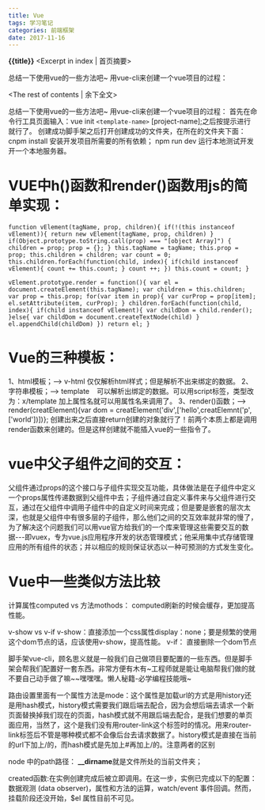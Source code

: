 ```yaml
---
title: Vue
tags: 学习笔记
categories: 前端框架
date: 2017-11-16
---
```

**{{title}}** <Excerpt in index | 首页摘要>

总结一下使用vue的一些方法吧~
用vue-cli来创建一个vue项目的过程：
<!-- more -->
<The rest of contents | 余下全文>

总结一下使用vue的一些方法吧~
用vue-cli来创建一个vue项目的过程：
首先在命令行工具页面输入：vue init `<template-name>` [project-name];之后按提示进行就行了。
创建成功脚手架之后打开创建成功的文件夹，在所在的文件夹下面：cnpm install 安装开发项目所需要的所有依赖； 
npm run dev  运行本地测试开发开一个本地服务器。

# VUE中h()函数和render()函数用js的简单实现：

`function vElement(tagName, prop, children){
  if(!(this instanceof vElement)){
    return new vElement(tagName, prop, children)
  }
  if(Object.prototype.toString.call(prop) === "[object Array]") {
    children = prop;
    prop = {};
  }
  this.tagName = tagName;
  this.prop = prop;
  this.children = children;
  var count = 0;
  this.children.forEach(function(child, index){
    if(child instanceof vElement){
	count += this.count;
    }
    count ++;
  })
  this.count = count;
}`

`vElement.prototype.render = function(){
  var el = document.createElement(this.tagName);
  var children = this.children;
  var prop = this.prop;
  for(var item in prop){
    var curProp = prop[item];
    el.setAttribute(item, curProp);
  }
  children.forEach(function(child, index){
    if(child instanceof vElement){
	var childDom = child.render();
    }else{
	var childDom = document.createTextNode(child)
    }
    el.appendChild(childDom)
  })
  return el;
}`

# Vue的三种模板：
1、html模板；-->  v-html  仅仅解析html样式；但是解析不出来绑定的数据。
2、字符串模板；-->  template  ` `  可以解析出绑定的数据。可以用script标签，类型改为：x/template 加上属性名就可以用属性名来调用了。
3、render()函数；-->  render(creatElement){var dom = creatElement('div',['hello',creatElemnt('p',['world'])])};
创建出来之后直接return创建的对象就行了！前两个本质上都是调用render函数来创建的。但是这样创建就不能插入vue的一些指令了。


# vue中父子组件之间的交互：
父组件通过props的这个接口与子组件实现交互功能，具体做法是在子组件中定义一个props属性传递数据到父组件中去；子组件通过自定义事件来与父组件进行交互，通过在父组件中调用子组件中的自定义时间来完成；但是要是嵌套的层次太深，也就是父组件中有很多层的子组件，那么他们之间的交互效率就非常的慢了，为了解决这个问题我们可以用vue官方给我们的一个库来管理这些需要交互的数据---即vuex，专为vue.js应用程序开发的状态管理模式；他采用集中式存储管理应用的所有组件的状态；并以相应的规则保证状态以一种可预测的方式发生变化。

# Vue中一些类似方法比较
计算属性computed  vs  方法mothods：
computed刷新的时候会缓存，更加提高性能。

v-show  vs  v-if
v-show：直接添加一个css属性display：none；要是频繁的使用这个dom节点的话，应该使用v-show，提高性能。
v-if： 直接删除一个dom节点

脚手架vue-cli，顾名思义就是一般我们自己做项目要配置的一些东西。但是脚手架会帮我们配置好一套东西。非常方便有木有~工程师就是能让电脑帮我们做的就不要自己动手做了嘛~~嘿嘿嘿。懒人秘籍-必学编程技能哦~

路由设置里面有一个属性方法是mode：这个属性是加载url的方式是用history还是用hash模式，history模式需要我们跟后端去配合，因为会想后端去请求一个新页面替换掉我们现在的页面，hash模式就不用跟后端去配合，是我们想要的单页面应用，当然了，这个是我们没有用router-link这个标签时的情况。用来router-link标签后不管是哪种模式都不会像后台去请求数据了。history模式是直接在当前的url下加上/的，而hash模式是先加上#再加上/的。注意两者的区别


node 中的path路径：
**__dirname**就是文件所处的当前文件夹；

created函数:在实例创建完成后被立即调用。在这一步，实例已完成以下的配置：数据观测 (data observer)，属性和方法的运算，watch/event 事件回调。然而，挂载阶段还没开始，$el 属性目前不可见。

